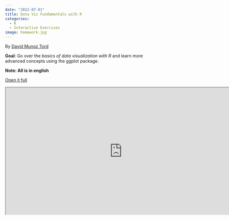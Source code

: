 ```yaml
---
date: "2022-07-01"
title: Data Viz Fundamentals with R
categories:
  - R
  - Interactive Exercises
image: homework.jpg
---
```

By [David Munoz Tord ](https://twitter.com/tord_munoz)


**Goal**: Go over the _basics of data visualization with R_ and learn more advanced concepts using the ggplot package.

**Note: All is in english**

[Open it full](http://munoztd0.space:3838/LearnR/data_viz/)

<iframe width="760" height="415" src="http://munoztd0.space:3838/LearnR/data_viz/"></iframe>
